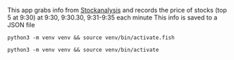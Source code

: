 This app grabs info from [Stockanalysis](https://stockanalysis.com/markets/gainers/)
and records the price of stocks (top 5 at 9:30) at 9:30, 9:30.30, 9:31-9:35 each minute
This info is saved to a JSON file

```
python3 -m venv venv && source venv/bin/activate.fish
```

```
python3 -m venv venv && source venv/bin/activate
```